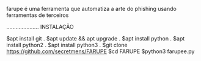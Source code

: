 farupe é uma ferramenta que automatiza a arte do phishing  usando ferramentas de terceiros





.....................
INSTALAÇÃO 

$apt install git
.
$apt update && apt upgrade
.
$apt install python
.
$apt install python2
.
$apt install python3
.
$git clone https://github.com/secretmens/FARUPE
$cd FARUPE
$python3 farupee.py
